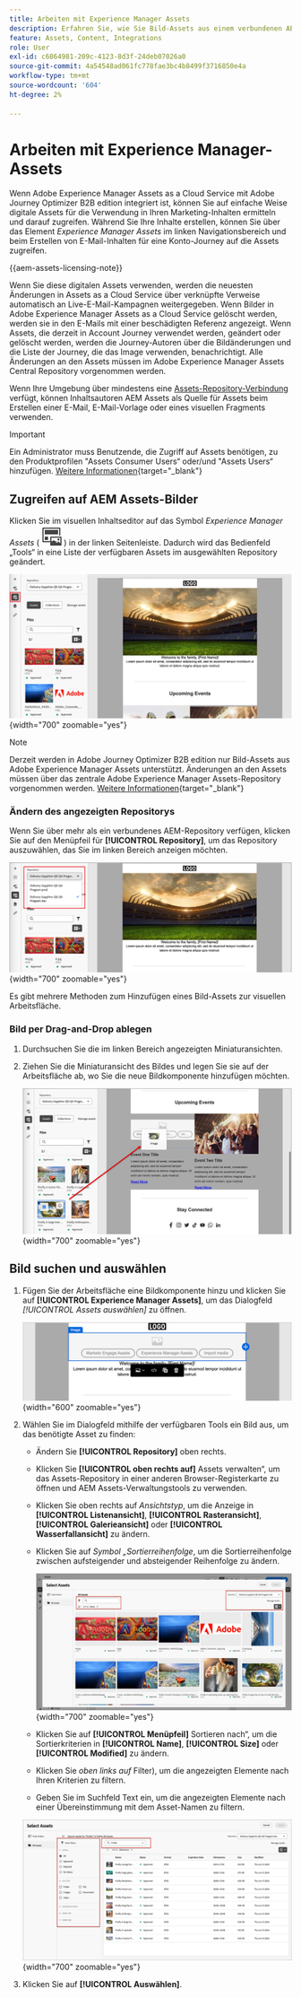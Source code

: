 ```yaml
---
title: Arbeiten mit Experience Manager Assets
description: Erfahren Sie, wie Sie Bild-Assets aus einem verbundenen AEM Assets-Repository beim Erstellen von Inhalten in Adobe Journey Optimizer B2B edition verwenden können.
feature: Assets, Content, Integrations
role: User
exl-id: c6864981-209c-4123-8d3f-24deb07026a0
source-git-commit: 4a54548ad061fc778fae3bc4b8499f3716850e4a
workflow-type: tm+mt
source-wordcount: '604'
ht-degree: 2%

---
```


# Arbeiten mit Experience Manager-Assets

Wenn Adobe Experience Manager Assets as a Cloud Service mit Adobe Journey Optimizer B2B edition integriert ist, können Sie auf einfache Weise digitale Assets für die Verwendung in Ihren Marketing-Inhalten ermitteln und darauf zugreifen. Während Sie Ihre Inhalte erstellen, können Sie über das Element _Experience Manager Assets_ im linken Navigationsbereich und beim Erstellen von E-Mail-Inhalten für eine Konto-Journey auf die Assets zugreifen.

{{aem-assets-licensing-note}}

Wenn Sie diese digitalen Assets verwenden, werden die neuesten Änderungen in Assets as a Cloud Service über verknüpfte Verweise automatisch an Live-E-Mail-Kampagnen weitergegeben. Wenn Bilder in Adobe Experience Manager Assets as a Cloud Service gelöscht werden, werden sie in den E-Mails mit einer beschädigten Referenz angezeigt. Wenn Assets, die derzeit in Account Journey verwendet werden, geändert oder gelöscht werden, werden die Journey-Autoren über die Bildänderungen und die Liste der Journey, die das Image verwenden, benachrichtigt. Alle Änderungen an den Assets müssen im Adobe Experience Manager Assets Central Repository vorgenommen werden.

Wenn Ihre Umgebung über mindestens eine [Assets-Repository-Verbindung](../admin/configure-aem-repositories.md) verfügt, können Inhaltsautoren AEM Assets als Quelle für Assets beim Erstellen einer E-Mail, E-Mail-Vorlage oder eines visuellen Fragments verwenden.

>[!IMPORTANT]
>
>Ein Administrator muss Benutzende, die Zugriff auf Assets benötigen, zu den Produktprofilen &quot;Assets Consumer Users“ oder/und &quot;Assets Users“ hinzufügen. [Weitere Informationen](https://experienceleague.adobe.com/en/docs/experience-manager-cloud-service/content/security/ims-support#managing-products-and-user-access-in-admin-console){target="_blank"}

## Zugreifen auf AEM Assets-Bilder

Klicken Sie im visuellen Inhaltseditor auf das Symbol _Experience Manager Assets_ ( ![Experience Manager Assets-Symbol](../../assets/do-not-localize/icon-assets-aem.svg) ) in der linken Seitenleiste. Dadurch wird das Bedienfeld „Tools“ in eine Liste der verfügbaren Assets im ausgewählten Repository geändert.

![Klicken Sie auf das Symbol Assets-Selektor , um auf die Bild-Assets zuzugreifen](./assets/content-assets-selector-aem-assets.png){width="700" zoomable="yes"}

>[!NOTE]
>
>Derzeit werden in Adobe Journey Optimizer B2B edition nur Bild-Assets aus Adobe Experience Manager Assets unterstützt. Änderungen an den Assets müssen über das zentrale Adobe Experience Manager Assets-Repository vorgenommen werden. [Weitere Informationen](https://experienceleague.adobe.com/en/docs/experience-manager-cloud-service/content/assets/manage/manage-digital-assets){target="_blank"}

### Ändern des angezeigten Repositorys

Wenn Sie über mehr als ein verbundenes AEM-Repository verfügen, klicken Sie auf den Menüpfeil für **[!UICONTROL Repository]**, um das Repository auszuwählen, das Sie im linken Bereich anzeigen möchten.

![Wählen Sie ein AEM Assets-Repository, um auf die Bild-Assets zuzugreifen](./assets/content-assets-selector-aem-repo.png){width="700" zoomable="yes"}

Es gibt mehrere Methoden zum Hinzufügen eines Bild-Assets zur visuellen Arbeitsfläche.

### Bild per Drag-and-Drop ablegen

1. Durchsuchen Sie die im linken Bereich angezeigten Miniaturansichten.

1. Ziehen Sie die Miniaturansicht des Bildes und legen Sie sie auf der Arbeitsfläche ab, wo Sie die neue Bildkomponente hinzufügen möchten.

   ![Bild-Assets per Drag-and-Drop verschieben](./assets/content-drag-drop-image-aem-assets.png){width="700" zoomable="yes"}

## Bild suchen und auswählen

1. Fügen Sie der Arbeitsfläche eine Bildkomponente hinzu und klicken Sie auf **[!UICONTROL Experience Manager Assets]**, um das Dialogfeld _[!UICONTROL Assets auswählen]_ zu öffnen.

   ![Asset für die Bildkomponente auswählen](./assets/content-image-component-empty.png){width="600" zoomable="yes"}

1. Wählen Sie im Dialogfeld mithilfe der verfügbaren Tools ein Bild aus, um das benötigte Asset zu finden:

   * Ändern Sie **[!UICONTROL Repository]** oben rechts.

   * Klicken Sie **[!UICONTROL oben rechts auf]** Assets verwalten“, um das Assets-Repository in einer anderen Browser-Registerkarte zu öffnen und AEM Assets-Verwaltungstools zu verwenden.

   * Klicken Sie oben rechts auf _Ansichtstyp_, um die Anzeige in **[!UICONTROL Listenansicht]**, **[!UICONTROL Rasteransicht]**, **[!UICONTROL Galerieansicht]** oder **[!UICONTROL Wasserfallansicht]** zu ändern.

   * Klicken Sie auf _Symbol „Sortierreihenfolge_, um die Sortierreihenfolge zwischen aufsteigender und absteigender Reihenfolge zu ändern.

     ![Verwenden Sie Tools im Dialogfeld &quot;Assets auswählen“, um ein Bild-Asset zu suchen und auszuwählen](./assets/content-select-assets-dialog-aem.png){width="700" zoomable="yes"}

   * Klicken Sie auf **[!UICONTROL Menüpfeil]** Sortieren nach“, um die Sortierkriterien in **[!UICONTROL Name]**, **[!UICONTROL Size]** oder **[!UICONTROL Modified]** zu ändern.

   * Klicken Sie _oben links auf_ Filter), um die angezeigten Elemente nach Ihren Kriterien zu filtern.

   * Geben Sie im Suchfeld Text ein, um die angezeigten Elemente nach einer Übereinstimmung mit dem Asset-Namen zu filtern.

   ![Verwenden Sie das Filter- und Suchfeld, um das Asset zu finden](./assets/content-select-assets-dialog-aem-filter.png){width="700" zoomable="yes"}

1. Klicken Sie auf **[!UICONTROL Auswählen]**.
<!-- 

## Upload assets

To import files to Assets as a Cloud Service, you first need to browse or create the folder to be used for storage. You can then import an asset and add it to your email content. After assets are uploaded, you can [use the image assets as you author content](./assets-overview.md#add-assets-to-your-content).

1. While authoring your content in the email designer, drag an image element into the canvas. 

   The properties on the right reflect the image element selection. 

1. Click **[!UICONTROL Import media]** to open the _[!UICONTROL Upload image]_ dialog.

1. If your file system is open to your image file, drag and drop the file on the box in the dialog.

   ![Upload image file to Assets repository](./assets/email-designer-image-upload.png){width="700" zoomable="yes"}

   You can also click the **[!UICONTROL Select a file from your computer]** link and use your file system to locate and select the image file. Click Open and the image file is displayed in the box.

1. Click **[!UICONTROL Import]**.
-->
